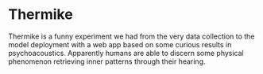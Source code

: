 # Thermike
Thermike is a funny experiment we had from the very data collection to the model deployment with a web app based on some curious results in psychoacoustics. Apparently humans are able to discern some physical phenomenon retrieving inner patterns through their hearing. 
